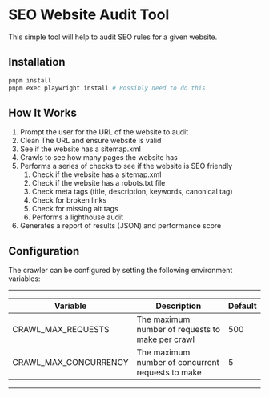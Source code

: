 # SEO Website Audit Tool

This simple tool will help to audit SEO rules for a given website.

## Installation

```bash
pnpm install
pnpm exec playwright install # Possibly need to do this
```

## How It Works

1. Prompt the user for the URL of the website to audit
2. Clean The URL and ensure website is valid
3. See if the website has a sitemap.xml
4. Crawls to see how many pages the website has
5. Performs a series of checks to see if the website is SEO friendly
   1. Check if the website has a sitemap.xml
   2. Check if the website has a robots.txt file
   3. Check meta tags (title, description, keywords, canonical tag)
   4. Check for broken links
   5. Check for missing alt tags
   6. Performs a lighthouse audit
6. Generates a report of results (JSON) and performance score

## Configuration

The crawler can be configured by setting the following environment variables:

---

| Variable              | Description                                       | Default |
| --------------------- | ------------------------------------------------- | ------- |
| CRAWL_MAX_REQUESTS    | The maximum number of requests to make per crawl  | 500     |
| CRAWL_MAX_CONCURRENCY | The maximum number of concurrent requests to make | 5       |

---
